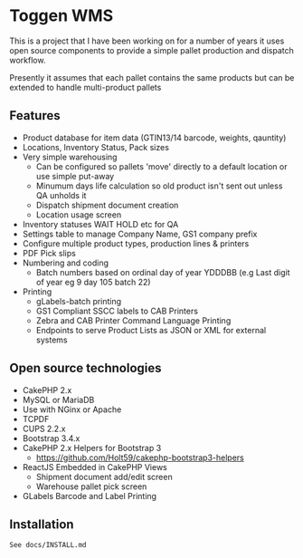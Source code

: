 # Toggen WMS
This is a project that I have been working on for a number of years it uses open source components to provide a simple pallet production and dispatch workflow.

Presently it assumes that each pallet contains the same products but can be extended to handle multi-product pallets

## Features
* Product database for item data (GTIN13/14 barcode, weights, qauntity)
* Locations, Inventory Status, Pack sizes
* Very simple warehousing
    * Can be configured so pallets 'move' directly to a default location or use simple put-away
    * Minumum days life calculation so old product isn't sent out unless QA unholds it
    * Dispatch shipment document creation
    * Location usage screen
* Inventory statuses WAIT HOLD etc for QA
* Settings table to manage Company Name, GS1 company prefix
* Configure multiple product types, production lines  & printers
* PDF Pick slips
* Numbering and coding
    * Batch numbers based on ordinal day of year YDDDBB (e.g Last digit of year eg 9 day 105 batch 22)
* Printing
    * gLabels-batch printing
    * GS1 Compliant SSCC labels to CAB Printers
    * Zebra and CAB Printer Command Language Printing
    * Endpoints to serve Product Lists as JSON or XML for external systems

## Open source technologies
* CakePHP 2.x
* MySQL or MariaDB
* Use with NGinx or Apache
* TCPDF
* CUPS 2.2.x
* Bootstrap 3.4.x
* CakePHP 2.x Helpers for Bootstrap 3
    * https://github.com/Holt59/cakephp-bootstrap3-helpers
* ReactJS Embedded in CakePHP Views
    * Shipment document add/edit screen
    * Warehouse pallet pick screen
* GLabels Barcode and Label Printing

## Installation
    See docs/INSTALL.md




